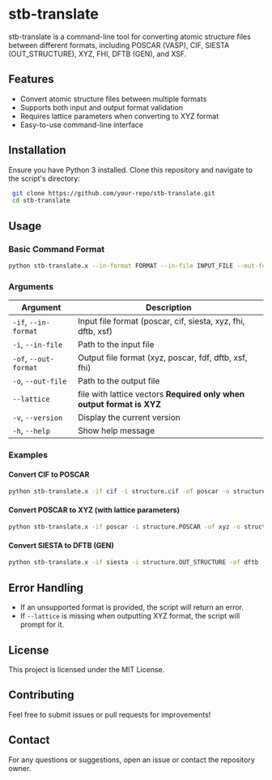 # stb-translate

stb-translate is a command-line tool for converting atomic structure files between different formats, including POSCAR (VASP), CIF, SIESTA (OUT_STRUCTURE), XYZ, FHI, DFTB (GEN), and XSF.

## Features
- Convert atomic structure files between multiple formats
- Supports both input and output format validation
- Requires lattice parameters when converting to XYZ format
- Easy-to-use command-line interface

## Installation
Ensure you have Python 3 installed. Clone this repository and navigate to the script's directory:

```sh
 git clone https://github.com/your-repo/stb-translate.git
 cd stb-translate
```

## Usage
### Basic Command Format
```sh
python stb-translate.x --in-format FORMAT --in-file INPUT_FILE --out-format FORMAT --out-file OUTPUT_FILE [--lattice LATTICE-VECTORS_FILE]
```

### Arguments
| Argument | Description |
|----------|-------------|
| `-if`, `--in-format` | Input file format (poscar, cif, siesta, xyz, fhi, dftb, xsf) |
| `-i`, `--in-file` | Path to the input file |
| `-of`, `--out-format` | Output file format (xyz, poscar, fdf, dftb, xsf, fhi) |
| `-o`, `--out-file` | Path to the output file |
| `--lattice` | file with lattice vectors **Required only when output format is XYZ** |
| `-v`, `--version` | Display the current version |
| `-h`, `--help` | Show help message |

### Examples
#### Convert CIF to POSCAR
```sh
python stb-translate.x -if cif -i structure.cif -of poscar -o structure.POSCAR
```
#### Convert POSCAR to XYZ (with lattice parameters)
```sh
python stb-translate.x -if poscar -i structure.POSCAR -of xyz -o structure.xyz --lattice lattice.dat
```

#### Convert SIESTA to DFTB (GEN)
```sh
python stb-translate.x -if siesta -i structure.OUT_STRUCTURE -of dftb -o structure.gen
```

## Error Handling
- If an unsupported format is provided, the script will return an error.
- If `--lattice` is missing when outputting XYZ format, the script will prompt for it.

## License
This project is licensed under the MIT License.

## Contributing
Feel free to submit issues or pull requests for improvements!

## Contact
For any questions or suggestions, open an issue or contact the repository owner.

